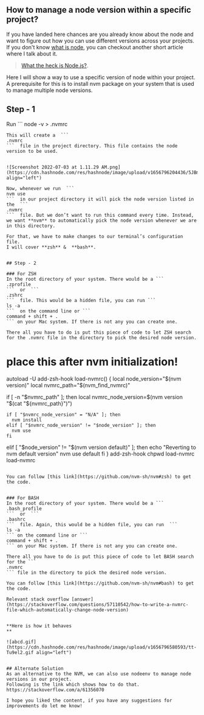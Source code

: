 ## How to manage a node version within a specific project?

If you have landed here chances are you already know about the node and want to figure out how you can use different versions across your projects. If you don't know [what is node](https://nodejs.org/en/), you can checkout another short article where I talk about it.

> [What the heck is Node.js?](https://devpub.hashnode.dev/what-the-heck-is-node-js-12ae5639d22f).

Here I will show a way to use a specific version of node within your project. A prerequisite for this is to install nvm package on your system that is used to manage multiple node versions.


## Step - 1

Run ```
node -v > .nvmrc
```  on terminal
This will create a  ```
.nvmrc
```  file in the project directory. This file contains the node version to be used.  


![Screenshot 2022-07-03 at 1.11.29 AM.png](https://cdn.hashnode.com/res/hashnode/image/upload/v1656796204436/5JBmH02IX.png align="left")

Now, whenever we run  ```
nvm use
```  in our project directory it will pick the node version listed in the  ```
.nvmrc
```  file. But we don’t want to run this command every time. Instead, we want **nvm** to automatically pick the node version whenever we are in this directory. 

For that, we have to make changes to our terminal’s configuration file. 
I will cover **zsh** &  **bash**.


## Step - 2

### For ZSH
In the root directory of your system. There would be a ```
.zprofile
```  or  ```
.zshrc
```  file. This would be a hidden file, you can run ```
ls -a
```  on the command line or ```
command + shift + .
``` on your Mac system. If there is not any you can create one.

There all you have to do is put this piece of code to let ZSH search for the .nvmrc file in the directory to pick the desired node version.

```
# place this after nvm initialization!
autoload -U add-zsh-hook
load-nvmrc() {
  local node_version="$(nvm version)"
  local nvmrc_path="$(nvm_find_nvmrc)"

  if [ -n "$nvmrc_path" ]; then
    local nvmrc_node_version=$(nvm version "$(cat "${nvmrc_path}")")

    if [ "$nvmrc_node_version" = "N/A" ]; then
      nvm install
    elif [ "$nvmrc_node_version" != "$node_version" ]; then
      nvm use
    fi
  elif [ "$node_version" != "$(nvm version default)" ]; then
    echo "Reverting to nvm default version"
    nvm use default
  fi
}
add-zsh-hook chpwd load-nvmrc
load-nvmrc
```

You can follow [this link](https://github.com/nvm-sh/nvm#zsh) to get the code.


### For BASH
In the root directory of your system. There would be a ```
.bash_profile
```  or  ```
.bashrc
```  file. Again, this would be a hidden file, you can run  ```
ls -a
``` on the command line or ```
command + shift + .
``` on your Mac system. If there is not any you can create one.

There all you have to do is put this piece of code to let BASH search for the ```
.nvmrc
``` file in the directory to pick the desired node version. 

You can follow [this link](https://github.com/nvm-sh/nvm#bash) to get the code. 

Relevant stack overflow [answer](https://stackoverflow.com/questions/57110542/how-to-write-a-nvmrc-file-which-automatically-change-node-version)


**Here is how it behaves
**

![abcd.gif](https://cdn.hashnode.com/res/hashnode/image/upload/v1656796580593/tt-Tu9el2.gif align="left")


## Alternate Solution
As an alternative to the NVM, we can also use nodeenv to manage node versions in our project. 
Following is the link which shows how to do that.
https://stackoverflow.com/a/61356070

I hope you liked the content, if you have any suggestions for improvements do let me know! 

